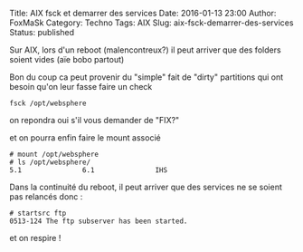 Title: AIX fsck et demarrer des services
Date: 2016-01-13 23:00
Author: FoxMaSk
Category: Techno
Tags: AIX
Slug: aix-fsck-demarrer-des-services
Status: published

Sur AIX, lors d'un reboot (malencontreux?) il peut arriver que des folders soient vides (aïe bobo partout)

Bon du coup ca peut provenir du "simple" fait de "dirty" partitions qui ont besoin qu'on leur fasse faire un check 

```shell
fsck /opt/websphere
```

on repondra oui s'il vous demander de "FIX?"

et on pourra enfin faire le mount associé

```shell
# mount /opt/websphere
# ls /opt/websphere/
5.1               6.1               IHS

```

Dans la continuité du reboot, il peut arriver que des services ne se soient pas relancés donc :

```shell
# startsrc ftp
0513-124 The ftp subserver has been started.
```

et on respire !
